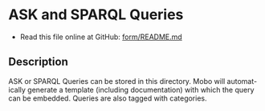 # ASK and SPARQL Queries
* Read this file online at GitHub: [form/README.md](https://github.com/Fannon/mobo/blob/master/examples/init/smw_query/README.md)

## Description
ASK or SPARQL Queries can be stored in this directory. Mobo will automat-ically generate a template (including documentation) with which the query can be embedded. Queries are also tagged with categories.
